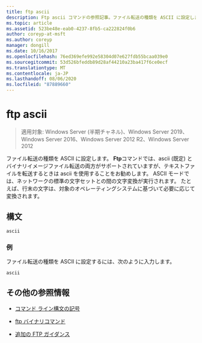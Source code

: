 ```yaml
---
title: ftp ascii
description: Ftp ascii コマンドの参照記事。ファイル転送の種類を ASCII に設定します。
ms.topic: article
ms.assetid: 523be48e-eab0-4237-8fb5-ca222824f0b6
author: coreyp-at-msft
ms.author: coreyp
manager: dongill
ms.date: 10/16/2017
ms.openlocfilehash: 76ed369efe992e58304d07e627fdb55bcaa039e0
ms.sourcegitcommit: 53d526bfeddb89d28af44210a23ba417f6ce0ecf
ms.translationtype: MT
ms.contentlocale: ja-JP
ms.lasthandoff: 08/06/2020
ms.locfileid: "87889660"
---
```

# <a name="ftp-ascii"></a>ftp ascii

> 適用対象: Windows Server (半期チャネル)、Windows Server 2019、Windows Server 2016、Windows Server 2012 R2、Windows Server 2012

ファイル転送の種類を ASCII に設定します。 **Ftp**コマンドでは、ascii (既定) とバイナリイメージファイル転送の両方がサポートされていますが、テキストファイルを転送するときは ascii を使用することをお勧めします。 ASCII モードでは、ネットワークの標準の文字セットとの間の文字変換が実行されます。 たとえば、行末の文字は、対象のオペレーティングシステムに基づいて必要に応じて変換されます。

## <a name="syntax"></a>構文

```
ascii
```

### <a name="examples"></a>例

ファイル転送の種類を ASCII に設定するには、次のように入力します。

```
ascii
```

## <a name="additional-references"></a>その他の参照情報

- [コマンド ライン構文の記号](command-line-syntax-key.md)

- [ftp バイナリコマンド](ftp-binary.md)

- [追加の FTP ガイダンス](/previous-versions/orphan-topics/ws.10/cc756013(v=ws.10))
